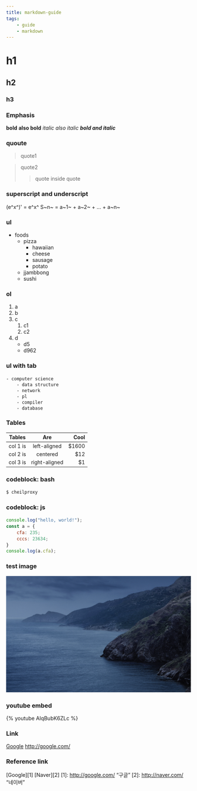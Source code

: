 ```yaml
---
title: markdown-guide
tags:
    - guide
    - markdown
---
```


# h1
## h2
### h3


### Emphasis
**bold**
__also bold__
*italic*
_also italic_
*__bold and italic__*

### quoute
>quote1

>quote2
>>quote inside quote

### superscript and underscript
(e^x^)' = e^x^
S~n~ = a~1~ + a~2~ + ... + a~n~


### ul
- foods
    - pizza
        - hawaiian
        - cheese
        - sausage
        - potato
    - jjambbong
    - sushi

### ol
1. a
2. b
3. c
    1. c1
    2. c2
4. d
    - d5
    - d962

### ul with tab
    - computer science
        - data structure
        - network
        - pl
        - compiler
        - database

### Tables
| Tables   |      Are      |  Cool |
|----------|:-------------:|------:|
| col 1 is |  left-aligned | $1600 |
| col 2 is |    centered   |   $12 |
| col 3 is | right-aligned |    $1 |

### codeblock: bash
``` bash bash
$ cheilproxy
```

### codeblock: js
``` js
console.log("hello, world!");
const a = {
    cfa: 235;
    cccs: 23634;
}
console.log(a.cfa);
```

### test image
![](/images/testimg.png)

### youtube embed
{% youtube AIqBubK6ZLc %}

### Link
[Google](http://www.google.co.kr "구글")
<http://google.com/>

### Reference link
[Google][1]
[Naver][2]
[1]: http://google.com/ “구글”
[2]: http://naver.com/ “네이버”